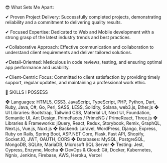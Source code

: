 😎 What Sets Me Apart:

✔ Proven Project Delivery:
Successfully completed projects, demonstrating reliability and a commitment to delivering quality results.

✔ Focused Expertise:
Dedicated to Web and Mobile development with a strong grasp of the latest industry trends and best practices.

✔Collaborative Approach:
Effective communication and collaboration to understand client requirements and deliver tailored solutions.

✔Detail-Oriented:
Meticulous in code reviews, testing, and ensuring optimal app performance and usability.

✔Client-Centric Focus:
Committed to client satisfaction by providing timely support, regular updates, and maintaining a professional work ethic.

💎 SKILLS I POSSESS

❖ Languages: HTML5, CSS3, JavaScript, TypeScript, PHP, Python, Dart, Ruby, Java, C#, Go, Perl, SASS, LESS, Solidity, Solana, web3.js, Ether.js
❖ UI Libraries: Bootstrap, Tailwind CSS, Material UI, Next UI, Foundation,   Semantic UI,  Ant Design, PrimeFaces / PrimeNG / PrimeReact, Three.js
❖ Libraries & Frameworks: jQuery, React, Redux, Storybook, Remix, GraphQL, Next.js, Vue.js, Nuxt.js
❖ Backend: Laravel, WordPress, Django, Express, Ruby on Rails, Spring Boot, ASP.NET Core, Flask, Fast API, Shopify, Socket.IO, JWT, OAUTH, CORS
❖ Databases: MySQL, PostgreSQL, MongoDB, SQLite, MariaDB, Microsoft SQL Server
❖ Testing: Jest, Cypress, Enzyme, Mocha
❖ DevOps & Cloud: Git, Docker, Kubernetes, Ngnix, Jenkins, Firebase, AWS, Heroku, Vercel
